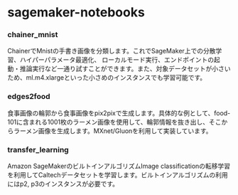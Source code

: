 # sagemaker-notebooks
### chainer_mnist
ChainerでMnistの手書き画像を分類します。これでSageMaker上での分散学習、ハイパーパラメータ最適化、
ローカルモード実行、エンドポイントの起動・推論実行など一通り試すことができます。また、対象データセットが小さい
ため、ml.m4.xlargeといった小さめのインスタンスでも学習可能です。

### edges2food
食事画像の輪郭から食事画像をpix2pixで生成します。具体的な例として、food-101に含まれる1001枚のラーメン画像を使用して、輪郭情報を抜き出し、そこからラーメン画像を生成します。MXnet/Gluonを利用して実装しています。

### transfer_learning
Amazon SageMakerのビルトインアルゴリズムImage classificationの転移学習を利用してCaltechデータセットを学習します。ビルトインアルゴリズムの利用にはp2, p3のインスタンスが必要です。


